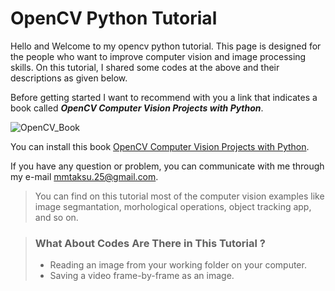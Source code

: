 # OpenCV Python Tutorial
Hello and Welcome to my opencv python tutorial. This page is designed for the people who want to improve computer vision and image processing skills. On this tutorial, I shared some codes at the above and their descriptions as given below. 

Before getting started I want to recommend with you a link that indicates a book called ***OpenCV Computer Vision Projects with Python***. 

![OpenCV_Book](https://image.bokus.com/images/9781787125490_200x_opencv-computer-vision-projects-with-python_haftad)

You can install this book [OpenCV Computer Vision Projects with Python](https://www.pdfdrive.com/opencv-computer-vision-projects-with-python-d58213131.html).

If you have any question or problem, you can communicate with me through my e-mail <mmtaksu.25@gmail.com>.

> You can find on this tutorial most of the computer vision examples like image segmantation, morhological operations, object tracking app, and so on.

> ### What About Codes Are There in This Tutorial ?
>
> - Reading an image from your working folder on your computer.
> - Saving a video frame-by-frame as an image.
